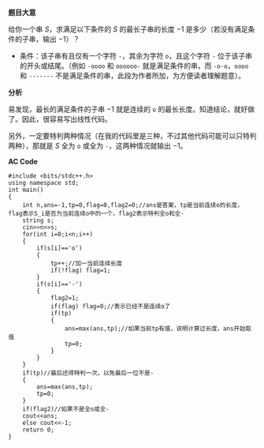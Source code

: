**题目大意**

给你一个串 $S$，求满足以下条件的 $S$ 的最长子串的长度 $-1$ 是多少（若没有满足条件的子串，输出 $-1$）？

- 条件：该子串有且仅有一个字符 `-`，其余为字符 `o`，且这个字符 `-` 位于该子串的开头或结尾。（例如 `-oooo` 和 `oooooo-` 就是满足条件的串，而 `-o-o`，`oooo` 和 `-------` 不是满足条件的串，此段为作者所加，为方便读者理解题意）。

**分析**

易发现，最长的满足条件的子串 $-1$ 就是连续的 `o` 的最长长度。知道结论，就好做了。因此，很容易写出线性代码。

另外，一定要特判两种情况（在我的代码里是三种，不过其他代码可能可以只特判两种），那就是 $S$ 全为 `o` 或全为 `-`，这两种情况就输出 $-1$。

**AC Code**

```
#include <bits/stdc++.h>
using namespace std;
int main()
{
	int n,ans=-1,tp=0,flag=0,flag2=0;//ans是答案，tp是当前连续o的长度，flag表示S_i是否为当前连续o中的一个，flag2表示特判全o和全-
	string s;
	cin>>n>>s;
	for(int i=0;i<n;i++)
	{
		if(s[i]=='o')
		{
			tp++;//加一当前连续长度
			if(!flag) flag=1;
		}
		if(s[i]=='-')
		{
			flag2=1;
			if(flag) flag=0;//表示已经不是连续o了
			if(tp)
			{
				ans=max(ans,tp);//如果当前tp有值，说明计算过长度，ans开始取值
				tp=0;
			}
		}
	}
	if(tp)//最后还得特判一次，以免最后一位不是-
	{
		ans=max(ans,tp);
		tp=0;
	}
	if(flag2)//如果不是全o或全-
	cout<<ans;
	else cout<<-1;
	return 0;
}
```
